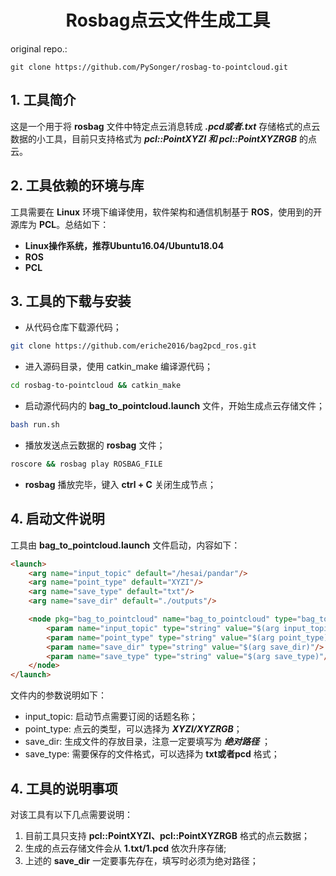 # <center> Rosbag点云文件生成工具 </center> #

original repo.: 

```
git clone https://github.com/PySonger/rosbag-to-pointcloud.git
```

## 1. 工具简介 ##
这是一个用于将 **rosbag** 文件中特定点云消息转成 ***.pcd或者.txt*** 存储格式的点云数据的小工具，目前只支持格式为 ***pcl::PointXYZI 和 pcl::PointXYZRGB*** 的点云。
## 2. 工具依赖的环境与库 ##
工具需要在 **Linux** 环境下编译使用，软件架构和通信机制基于 **ROS**，使用到的开源库为 **PCL**。总结如下：
- **Linux操作系统，推荐Ubuntu16.04/Ubuntu18.04**
- **ROS**
- **PCL**
## 3. 工具的下载与安装 ##
- 从代码仓库下载源代码；
```bash
git clone https://github.com/eriche2016/bag2pcd_ros.git
```
- 进入源码目录，使用 catkin_make 编译源代码；
```bash
cd rosbag-to-pointcloud && catkin_make
```
- 启动源代码内的 **bag_to_pointcloud.launch** 文件，开始生成点云存储文件；

```bash
bash run.sh
```

- 播放发送点云数据的 **rosbag** 文件；
```bash
roscore && rosbag play ROSBAG_FILE
```
- **rosbag** 播放完毕，键入 **ctrl + C** 关闭生成节点；

## 4. 启动文件说明 ##
工具由 **bag_to_pointcloud.launch** 文件启动，内容如下：
```html
<launch>
    <arg name="input_topic" default="/hesai/pandar"/>
    <arg name="point_type" default="XYZI"/>
    <arg name="save_type" default="txt"/>
    <arg name="save_dir" default="./outputs"/>

    <node pkg="bag_to_pointcloud" name="bag_to_pointcloud" type="bag_to_pointcloud" output="screen">
        <param name="input_topic" type="string" value="$(arg input_topic)"/>
        <param name="point_type" type="string" value="$(arg point_type)"/>
        <param name="save_dir" type="string" value="$(arg save_dir)"/>
        <param name="save_type" type="string" value="$(arg save_type)"/>
    </node>
</launch>
```
文件内的参数说明如下：
- input_topic: 启动节点需要订阅的话题名称；
- point_type: 点云的类型，可以选择为 ***XYZI/XYZRGB***；
- save_dir: 生成文件的存放目录，注意一定要填写为 ***绝对路径*** ；
- save_type: 需要保存的文件格式，可以选择为 **txt或者pcd** 格式；

## 4. 工具的说明事项 ##
对该工具有以下几点需要说明：
1. 目前工具只支持 **pcl::PointXYZI、pcl::PointXYZRGB** 格式的点云数据；
2. 生成的点云存储文件会从 **1.txt/1.pcd** 依次升序存储;
3. 上述的 **save_dir** 一定要事先存在，填写时必须为绝对路径；